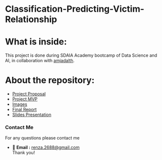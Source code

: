 # Classification-Predicting-Victim-Relationship
# What is inside:
This project is done during SDAIA Academy bootcamp of Data Science and AI, in collaboration with [amjadalth](https://github.com/amjadalth).
# About the repository:
- [Project Proposal](https://github.com/renad-albishri/Classification-Predicting-Victim-Relationship/blob/main/Predicting%20Victim%20Relationship%20Classification%20Proposal.md)
- [Project MVP](https://github.com/renad-albishri/Classification-Predicting-Victim-Relationship/blob/main/Predicting%20Victim%20Relationship%20Classification%20MVP.md)
- [Images](https://github.com/renad-albishri/Classification-Predicting-Victim-Relationship/tree/main/images)
- [Final Report](https://github.com/renad-albishri/Classification-Predicting-Victim-Relationship/blob/main/Predicting%20Victim%20Relationship%20Report.md)
- [Slides Presentation](https://github.com/renad-albishri/Classification-Predicting-Victim-Relationship/blob/main/Victim%20Relationship%20Prediction%20Presentation.pdf)
### Contact Me
For any questions please contact me <br/>
- :e-mail: **Email :** renza.2688@gmail.com <br/>
Thank you!
